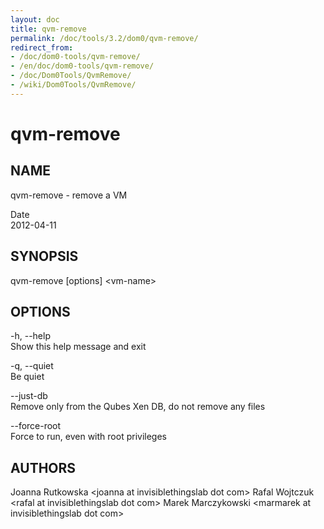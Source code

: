 ```yaml
---
layout: doc
title: qvm-remove
permalink: /doc/tools/3.2/dom0/qvm-remove/
redirect_from:
- /doc/dom0-tools/qvm-remove/
- /en/doc/dom0-tools/qvm-remove/
- /doc/Dom0Tools/QvmRemove/
- /wiki/Dom0Tools/QvmRemove/
---
```


qvm-remove
==========

NAME
----

qvm-remove - remove a VM

Date  
2012-04-11

SYNOPSIS
--------

qvm-remove [options] \<vm-name\>

OPTIONS
-------

-h, --help  
Show this help message and exit

-q, --quiet  
Be quiet

--just-db  
Remove only from the Qubes Xen DB, do not remove any files

--force-root  
Force to run, even with root privileges

AUTHORS
-------

Joanna Rutkowska \<joanna at invisiblethingslab dot com\>
Rafal Wojtczuk \<rafal at invisiblethingslab dot com\>
Marek Marczykowski \<marmarek at invisiblethingslab dot com\>

